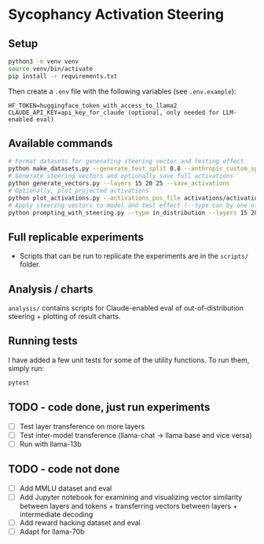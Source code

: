 # Sycophancy Activation Steering

## Setup

```bash
python3 -m venv venv
source venv/bin/activate
pip install -r requirements.txt
```

Then create a `.env` file with the following variables (see `.env.example`):

```
HF_TOKEN=huggingface_token_with_access_to_llama2
CLAUDE_API_KEY=api_key_for_claude (optional, only needed for LLM-enabled eval)
```

## Available commands

```bash
# Format datasets for generating steering vector and testing effect
python make_datasets.py --generate_test_split 0.8 --anthropic_custom_split 0.6 --n_datapoints 1200
# Generate steering vectors and optionally save full activations
python generate_vectors.py --layers 15 20 25 --save_activations
# Optionally, plot projected activations
python plot_activations.py --activations_pos_file activations/activations_pos_15_Llama-2-7b-hf.pt --activations_neg_file activations/activations_neg_15_Llama-2-7b-hf.pt --fname activations_proj_15_Llama-2-7b-hf.png --title "Activations layer 15"
# Apply steering vectors to model and test effect (--type can by one of "in_distribution", "out_of_distribution", "truthful_qa"), (--few_shot can be one of "positive", "negative", "unbiased", "none")
python prompting_with_steering.py --type in_distribution --layers 15 20 25 --multipliers -1.5 -1 0 1 1.5 --few_shot positive
```

## Full replicable experiments

- Scripts that can be run to replicate the experiments are in the `scripts/` folder.

## Analysis / charts

`analysis/` contains scripts for Claude-enabled eval of out-of-distribution steering + plotting of result charts.

## Running tests

I have added a few unit tests for some of the utility functions. To run them, simply run:

```bash
pytest
```

## TODO - code done, just run experiments

- [ ] Test layer transference on more layers
- [ ] Test inter-model transference (llama-chat -> llama base and vice versa)
- [ ] Run with llama-13b

## TODO - code not done

- [ ] Add MMLU dataset and eval
- [ ] Add Jupyter notebook for examining and visualizing vector similarity between layers and tokens + transferring vectors between layers + intermediate decoding
- [ ] Add reward hacking dataset and eval
- [ ] Adapt for llama-70b